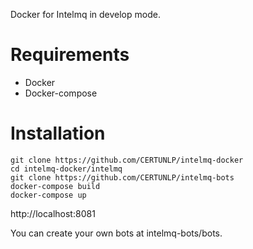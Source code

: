 Docker for Intelmq in develop mode.

# Requirements

- Docker
- Docker-compose

# Installation

```
git clone https://github.com/CERTUNLP/intelmq-docker
cd intelmq-docker/intelmq
git clone https://github.com/CERTUNLP/intelmq-bots
docker-compose build
docker-compose up
```

http://localhost:8081

You can create your own bots at intelmq-bots/bots.
